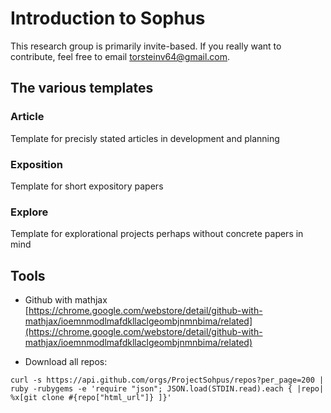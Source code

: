 # Introduction to Sophus

This research group is primarily invite-based. If you really want to contribute, feel free to email torsteinv64@gmail.com.

## The various templates

### Article
Template for precisly stated articles in development and planning

### Exposition
Template for short expository papers

### Explore
Template for explorational projects perhaps without concrete papers in mind

## Tools

* Github with mathjax [https://chrome.google.com/webstore/detail/github-with-mathjax/ioemnmodlmafdkllaclgeombjnmnbima/related](https://chrome.google.com/webstore/detail/github-with-mathjax/ioemnmodlmafdkllaclgeombjnmnbima/related) 

* Download all repos: 
```
curl -s https://api.github.com/orgs/ProjectSohpus/repos?per_page=200 | ruby -rubygems -e 'require "json"; JSON.load(STDIN.read).each { |repo| %x[git clone #{repo["html_url"]} ]}'
```

